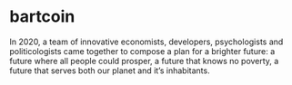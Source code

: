 # bartcoin
In 2020, a team of innovative economists, developers, psychologists and politicologists came together to compose a plan for a brighter future: a future where all people could prosper, a future that knows no poverty, a future that serves both our planet and it’s inhabitants.
